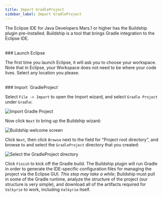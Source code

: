 ```yaml
---
title: Import GradleProject
sidebar_label: Import GradleProject
---
```


The Eclipse IDE for Java Developers Mars.1 or higher has the Buildship plugin pre-installed. Buildship is a tool that brings Gradle integration to the Eclipse IDE.

<br/>
### Launch Eclipse

The first time you launch Eclipse, it will ask you to choose your workspace. Note that in Eclipse, your Workspace does not need to be where your code lives. Select any location you please.

<br/>
### Import `GradleProject` 

Select `File -> Import` to open the Import wizard, and select `Gradle Project` under `Gradle`:

![Import Gradle Project](/img/quickstart/eclipseImportGradleProject.png)

Now click `Next` to bring up the Buildship wizard:

![Buildship welcome screen](/img/quickstart/eclipseBuildshipWelcomeScreen.png)

Click `Next`, then click `Browse` next to the field for "Project root directory", and browse to and select the `GradleProject` directory that you created:

![Select the GradleProject directory](/img/quickstart/eclipseSelectGradleProjectDirectory.png)

Click `Finish` to kick off the Gradle build. The Buildship plugin will run Gradle in order to generate the IDE-specific configuration files for managing the project via the Eclipse GUI. *This step may take a while*; Buildship must pull in some of the Gradle runtime, analyze the structure of the project (our structure is very simple), and download all of the artifacts required for `Valkyrie` to work, including `Valkyrie` itself.
